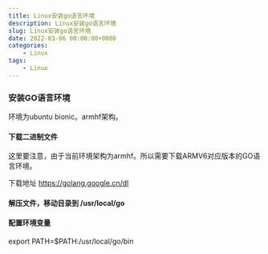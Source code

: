 ```yaml
---
title: Linux安装go语言环境
description: Linux安装go语言环境
slug: Linux安装go语言环境
date: 2022-03-06 00:00:00+0000
categories:
    - Linux
tags:
    - Linux
---
```


### 安装GO语言环境

环境为ubuntu bionic。armhf架构。

#### 下载二进制文件

这里要注意，由于当前环境架构为armhf。所以需要下载ARMV6对应版本的GO语言环境。

下载地址 https://golang.google.cn/dl

#### 解压文件，移动目录到 /usr/local/go

#### 配置环境变量

export PATH=$PATH:/usr/local/go/bin
